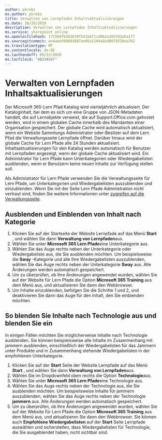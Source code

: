 ```yaml
---
author: pkrebs
ms.author: pkrebs
title: Verwalten von Lernpfaden Inhaltsaktualisierungen
ms.date: 10/20/2019
description: Verwalten von Lernpfaden Inhaltsaktualisierungen
ms.service: sharepoint online
ms.openlocfilehash: 171504fb3d3679f541bbf1cd9b2e3937d3aba1f7
ms.sourcegitcommit: ee4aebf60893887ae95a1294a9ad8975539ea762
ms.translationtype: MT
ms.contentlocale: de-DE
ms.lasthandoff: 09/23/2020
ms.locfileid: "48234547"
---
```

# <a name="manage-learning-pathways-content-updates"></a>Verwalten von Lernpfaden Inhaltsaktualisierungen
Der Microsoft 365-Lern Pfad Katalog wird vierteljährlich aktualisiert. Der Kataloginhalt, bei dem es sich um eine Gruppe von JSON-Metadaten handelt, die auf Lernobjekte verweist, die auf Support.Office.com gehostet werden, wird in einem globalen Cache innerhalb des Mandanten einer Organisation gespeichert. Der globale Cache wird automatisch aktualisiert, wenn ein Website Sammlungs Administrator oder-Besitzer auf dem Lern Pfad die Verwaltungsseite Lernpfade öffnet. Darüber hinaus wird der globale Cache für Lern Pfade alle 24 Stunden aktualisiert. Inhaltsaktualisierungen für den Katalog werden automatisch für Benutzer mit Lernpfaden angezeigt, wenn der globale Cache aktualisiert wird. Ein Administrator für Lern Pfade kann Unterkategorien oder Wiedergabelisten ausblenden, wenn er Benutzern keine neuen Inhalte zur Verfügung stellen soll.

Als Administrator für Lern Pfade verwenden Sie die Verwaltungsseite für Lern Pfade, um Unterkategorien und Wiedergabelisten auszublenden und einzublenden. Wenn Sie mit der Seite Lern Pfade Administration nicht vertraut sind, finden Sie weitere Informationen unter [zugreifen auf die Verwaltungsseite](custom_accessadmin.md).

## <a name="hide-and-unhide-content-by-category"></a>Ausblenden und Einblenden von Inhalt nach Kategorie
1. Klicken Sie auf der Startseite der Website Lernpfade auf das Menü **Start** , und wählen Sie dann **Verwaltung von Lernpfaden**aus.
2. Wählen Sie unter **Microsoft 365 Lern Pfade**eine Unterkategorie aus.
3. Wählen Sie das Auge rechts neben der Unterkategorie oder Wiedergabeliste aus, die Sie ausblenden möchten. Um beispielsweise die **Sway** -Kategorie und alle Ihre Wiedergabelisten auszublenden, wählen Sie das Auge rechts neben der Unterkategorie **Sway** aus. Alle Änderungen werden automatisch gespeichert.
4. Um zu überprüfen, ob Ihre Änderungen angewendet wurden, wählen Sie auf der Website für Lern Pfade die Option **Microsoft 365 Training** aus dem Menü aus, und aktualisieren Sie dann den Webbrowser.
5. Um Inhalte einzublenden, befolgen Sie die Schritte 1 und 2, und deaktivieren Sie dann das Auge für den Inhalt, den Sie einblenden möchten.

## <a name="to-hide-and-unhide-content-by-technology"></a>So blenden Sie Inhalte nach Technologie aus und blenden Sie ein
In einigen Fällen möchten Sie möglicherweise Inhalte nach Technologie ausblenden. Sie können beispielsweise alle Inhalte im Zusammenhang mit jammern ausblenden, einschließlich der Wiedergabelisten für das Jammern unter Produkte und in Zusammenhang stehende Wiedergabelisten in der empfohlenen Unterkategorie.

1. Klicken Sie auf der **Start** Seite der Website Lernpfade auf das Menü **Start** , und wählen Sie dann **Verwaltung von Lernpfaden**aus.
2. Wählen Sie im Dropdownfeld oben rechts die Option **Technologie**aus.
3. Wählen Sie unter **Microsoft 365 Lern Pfade**eine Technologie aus.
4. Wählen Sie das Auge rechts neben der Technologie aus, die Sie ausblenden möchten. Um beispielsweise Inhalte für jammern auszublenden, wählen Sie das Auge rechts neben der Technologie **jammern** aus. Alle Änderungen werden automatisch gespeichert.
5. Um zu überprüfen, ob Ihre Änderungen angewendet wurden, wählen Sie auf der Website für Lern Pfade die Option **Microsoft 365 Training** aus dem Menü aus, und aktualisieren Sie dann den Webbrowser. Sie können auch **Empfohlene Wiedergabelisten** auf der **Start** Seite Lernpfade auswählen und sicherstellen, dass Wiedergabelisten für Technologie, die Sie ausgeblendet haben, nicht sichtbar sind.

